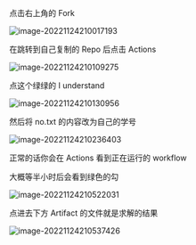 点击右上角的 Fork

![image-20221124210017193](C:/Users/Due/AppData/Roaming/Typora/typora-user-images/image-20221124210017193.png)

在跳转到自己复制的 Repo 后点击 Actions

![image-20221124210109275](C:/Users/Due/AppData/Roaming/Typora/typora-user-images/image-20221124210109275.png)

点这个绿绿的 I understand

![image-20221124210130956](C:/Users/Due/AppData/Roaming/Typora/typora-user-images/image-20221124210130956.png)

然后将 no.txt 的内容改为自己的学号

![image-20221124210236403](C:/Users/Due/AppData/Roaming/Typora/typora-user-images/image-20221124210236403.png)

正常的话你会在 Actions 看到正在运行的 workflow

大概等半小时后会看到绿色的勾

![image-20221124210522031](C:/Users/Due/AppData/Roaming/Typora/typora-user-images/image-20221124210522031.png)

点进去下方 Artifact 的文件就是求解的结果

![image-20221124210537426](C:/Users/Due/AppData/Roaming/Typora/typora-user-images/image-20221124210537426.png)